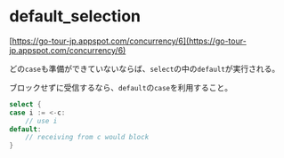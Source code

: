 # default_selection

[https://go-tour-jp.appspot.com/concurrency/6](https://go-tour-jp.appspot.com/concurrency/6)

どの`case`も準備ができていないならば、`select`の中の`default`が実行される。

ブロックせずに受信するなら、`default`の`case`を利用すること。

```go
select {
case i := <-c:
    // use i
default:
    // receiving from c would block
}
```
